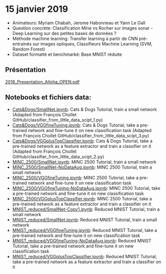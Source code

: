 # 15 janvier 2019
- Animateurs: Myriam Chabah, Jerome Habonneau et Yann Le Gall
- Question concrète: Classification Mine vs Rocher sur images sonar - Deep Learning sur des petites bases de données ?
- Méthode machine learning: Transfer learning à partir de CNN pré-entrainés sur images optiques, Classifieurs Machine Learning (SVM, Random Forest)
- Dataset formatté et benchmarké: Base MNIST réduite

## Présentation
[2018_Presentation_Alloha_OPEN.pdf](https://github.com/amlb/amlb.github.io/blob/master/2019-01-15_MNIST_TransferLearning/2018_Presentation_Alloha_OPEN.pdf)

## Notebooks et fichiers data:
- [Cats&Dogs/SmallNet.ipynb](https://github.com/amlb/amlb.github.io/blob/master/2019-01-15_MNIST_TransferLearning/Cats&Dogs/SmallNet.ipynb): Cats & Dogs Tutorial, train a small network (Adapted from François Chollet GitHub/classifier_from_little_data_scipt_1.py)
- [Cats&Dogs/VGGfineTuning.ipynb](https://github.com/amlb/amlb.github.io/blob/master/2019-01-15_MNIST_TransferLearning/Cats&Dogs/VGGfineTuning.ipynb): Cats & Dogs Tutorial, take a pre-trained network and fine-tune it on new classification task (Adapted from François Chollet GitHub/classifier_from_little_data_scipt_3.py)
- [Cats&Dogs/VGGplusTopClassifier.ipynb](https://github.com/amlb/amlb.github.io/blob/master/2019-01-15_MNIST_TransferLearning/Cats&Dogs/VGGplusTopClassifier.ipynb): Cats & Dogs Tutorial, take a pre-trained network as a feature extractor and train a classifier on it (Adapted from François Chollet GitHub/classifier_from_little_data_scipt_2.py)
- [MINC_2500/SmallNet.ipynb](https://github.com/amlb/amlb.github.io/blob/master/2019-01-15_MNIST_TransferLearning/MINC_2500/SmallNet.ipynb): MINC 2500 Tutorial, train a small network
- [MINC_2500/SmallNet-NoDataAug.ipynb](https://github.com/amlb/amlb.github.io/blob/master/2019-01-15_MNIST_TransferLearning/MINC_2500/SmallNet-NoDataAug.ipynb): MINC 2500 Tutorial, train a small network
- [MINC_2500/VGGfineTuning.ipynb](https://github.com/amlb/amlb.github.io/blob/master/2019-01-15_MNIST_TransferLearning/MINC_2500/VGGfineTuning.ipynb): MINC 2500 Tutorial, take a pre-trained network and fine-tune it on new classification task
- [MINC_2500/VGGfineTuning-NoDataAug.ipynb](https://github.com/amlb/amlb.github.io/blob/master/2019-01-15_MNIST_TransferLearning/MINC_2500/VGGfineTuning-NoDataAug.ipynb): MINC 2500 Tutorial, take a pre-trained network and fine-tune it on new classification task
- [MINC_2500/VGGplusTopClassifier.ipynb](https://github.com/amlb/amlb.github.io/blob/master/2019-01-15_MNIST_TransferLearning/MINC_2500/VGGplusTopClassifier.ipynb): MINC 2500 Tutorial, take a pre-trained network as a feature extractor and train a classifier on it
- [MNIST_reduced/SmallNet-Copy1.ipynb](https://github.com/amlb/amlb.github.io/blob/master/2019-01-15_MNIST_TransferLearning/MNIST_reduced/SmallNet-Copy1.ipynb): Reduced MNIST Tutorial, train a small network
- [MNIST_reduced/SmallNet.ipynb](https://github.com/amlb/amlb.github.io/blob/master/2019-01-15_MNIST_TransferLearning/MNIST_reduced/SmallNet.ipynb): Reduced MNIST Tutorial, train a small network
- [MNIST_reduced/VGGfineTuning.ipynb](https://github.com/amlb/amlb.github.io/blob/master/2019-01-15_MNIST_TransferLearning/MNIST_reduced/VGGfineTuning.ipynb): Reduced MNIST Tutorial, take a pre-trained network and fine-tune it on new classification task
- [MNIST_reduced/VGGfineTuning-NoDataAug.ipynb](https://github.com/amlb/amlb.github.io/blob/master/2019-01-15_MNIST_TransferLearning/MNIST_reduced/VGGfineTuning-NoDataAug.ipynb): Reduced MNIST Tutorial, take a pre-trained network and fine-tune it on new classification task
- [MNIST_reduced/VGGplusTopClassifier.ipynb](https://github.com/amlb/amlb.github.io/blob/master/2019-01-15_MNIST_TransferLearning/MNIST_reduced/VGGplusTopClassifier.ipynb): Reduced MNIST Tutorial, take a pre-trained network as a feature extractor and train a classifier on it
